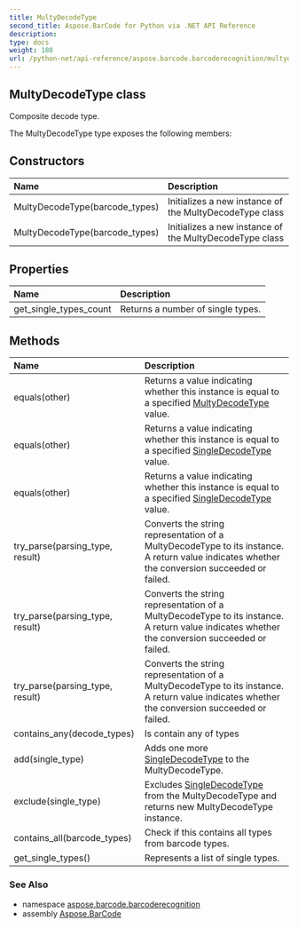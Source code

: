 ```yaml
---
title: MultyDecodeType
second_title: Aspose.BarCode for Python via .NET API Reference
description: 
type: docs
weight: 180
url: /python-net/api-reference/aspose.barcode.barcoderecognition/multydecodetype/
---
```


## MultyDecodeType class

Composite decode type.

The MultyDecodeType type exposes the following members:
## Constructors
| Name | Description |
| :- | :- |
|MultyDecodeType(barcode_types)|Initializes a new instance of the MultyDecodeType class|
|MultyDecodeType(barcode_types)|Initializes a new instance of the MultyDecodeType class|
## Properties
| Name | Description |
| :- | :- |
|get_single_types_count|Returns a number of single types.|
## Methods
| Name | Description |
| :- | :- |
|equals(other)|Returns a value indicating whether this instance is equal to a specified [MultyDecodeType](/barcode/python-net/api-reference/aspose.barcode.barcoderecognition/multydecodetype/) value.|
|equals(other)|Returns a value indicating whether this instance is equal to a specified [SingleDecodeType](/barcode/python-net/api-reference/aspose.barcode.barcoderecognition/singledecodetype/) value.|
|equals(other)|Returns a value indicating whether this instance is equal to a specified [SingleDecodeType](/barcode/python-net/api-reference/aspose.barcode.barcoderecognition/singledecodetype/) value.|
|try_parse(parsing_type, result)|Converts the string representation of a MultyDecodeType to its instance.<br/>            A return value indicates whether the conversion succeeded or failed.|
|try_parse(parsing_type, result)|Converts the string representation of a MultyDecodeType to its instance.<br/>            A return value indicates whether the conversion succeeded or failed.|
|try_parse(parsing_type, result)|Converts the string representation of a MultyDecodeType to its instance.<br/>            A return value indicates whether the conversion succeeded or failed.|
|contains_any(decode_types)|Is contain any of types|
|add(single_type)|Adds one more [SingleDecodeType](/barcode/python-net/api-reference/aspose.barcode.barcoderecognition/singledecodetype/) to the MultyDecodeType.|
|exclude(single_type)|Excludes [SingleDecodeType](/barcode/python-net/api-reference/aspose.barcode.barcoderecognition/singledecodetype/) from the MultyDecodeType and returns new MultyDecodeType instance.|
|contains_all(barcode_types)|Check if this contains all types from barcode types.|
|get_single_types()|Represents a list of single types.|

### See Also

* namespace [aspose.barcode.barcoderecognition](/barcode/python-net/api-reference/aspose.barcode.barcoderecognition/)
* assembly [Aspose.BarCode](/barcode/python-net/api-reference/)

